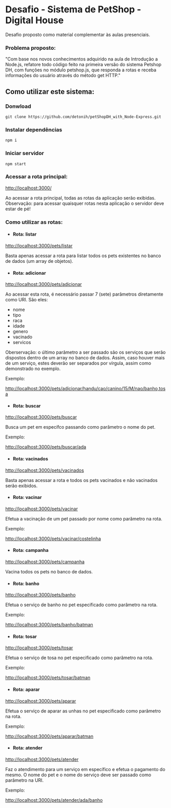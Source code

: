 # Desafio - Sistema de PetShop - Digital House

Desafio proposto como material complementar às aulas presenciais.

### Problema proposto:

"Com base nos novos conhecimentos adquirido na aula de Introdução a Node.js, refatore todo código feito na primeira versão do sistema Petshop DH, com funções no módulo petshop.js, que responda a rotas e receba informações do usuário através do método get HTTP."

## Como utilizar este sistema:

### Donwload

```
git clone https://github.com/detonih/petShopDH_with_Node-Express.git
```

### Instalar dependências

```
npm i
```

### Iniciar servidor

```
npm start
```

### Acessar a rota principal:

[http://localhost:3000/](http://localhost:3000/)

Ao acessar a rota principal, todas as rotas da aplicação serão exibidas.
Observação: para acessar quaisquer rotas nesta aplicação o servidor deve estar de pé!

### Como utilizar as rotas:

- #### Rota: listar

[http://localhost:3000/pets/listar](http://localhost:3000/pets/listar)

Basta apenas acessar a rota para listar todos os pets existentes no banco de dados (um array de objetos).

- #### Rota: adicionar

[http://localhost:3000/pets/adicionar](http://localhost:3000/pets/adicionar)

Ao acessar esta rota, é necessário passar 7 (sete) parâmetros diretamente como URI. São eles:

- nome
- tipo
- raca
- idade
- genero
- vacinado
- servicos

Oberservação: o último parâmetro a ser passado são os serviços que serão dispostos dentro de um array no banco de dados. Assim, caso houver mais de um serviço, estes deverão ser separados por vírgula, assim como demonstrado no exemplo.

Exemplo:

[http://localhost:3000/pets/adicionar/handu/cao/canino/15/M/nao/banho,tosa](http://localhost:3000/pets/adicionar/handu/cao/canino/15/M/nao/banho,tosa)

- #### Rota: buscar

[http://localhost:3000/pets/buscar](http://localhost:3000/pets/buscar)

Busca um pet em específco passando como parâmetro o nome do pet.

Exemplo:

[http://localhost:3000/pets/buscar/ada](http://localhost:3000/pets/buscar/ada)

- #### Rota: vacinados 

[http://localhost:3000/pets/vacinados](http://localhost:3000/pets/vacinados)

Basta apenas acessar a rota e todos os pets vacinados e não vacinados serão exibidos.

- #### Rota: vacinar

[http://localhost:3000/pets/vacinar](http://localhost:3000/pets/vacinar)

Efetua a vacinação de um pet passado por nome como parâmetro na rota.

Exemplo:

[http://localhost:3000/pets/vacinar/costelinha](http://localhost:3000/pets/vacinar/costelinha)

- #### Rota: campanha

[http://localhost:3000/pets/campanha](http://localhost:3000/pets/campanha)

Vacina todos os pets no banco de dados.

- #### Rota: banho

[http://localhost:3000/pets/banho](http://localhost:3000/pets/banho)

Efetua o serviço de banho no pet especificado como parâmetro na rota.

Exemplo:

[http://localhost:3000/pets/banho/batman](http://localhost:3000/pets/banho/batman)

- #### Rota: tosar

[http://localhost:3000/pets/tosar](http://localhost:3000/pets/tosar)

Efetua o serviço de tosa no pet especificado como parâmetro na rota.

Exemplo:

[http://localhost:3000/pets/tosar/batman](http://localhost:3000/pets/tosar/batman)

- #### Rota: aparar

[http://localhost:3000/pets/aparar](http://localhost:3000/pets/aparar)

Efetua o serviço de aparar as unhas no pet especificado como parâmetro na rota.

Exemplo:

[http://localhost:3000/pets/aparar/batman](http://localhost:3000/pets/aparar/batman)

- #### Rota: atender

[http://localhost:3000/pets/atender](http://localhost:3000/pets/atender)

Faz o atendimento para um serviço em específico e efetua o pagamento do mesmo. O nome do pet e o nome do serviço deve ser passado como parâmetro na URI.

Exemplo:

[http://localhost:3000/pets/atender/ada/banho](http://localhost:3000/pets/atender/ada/banho)